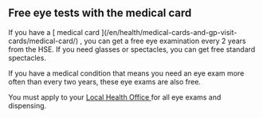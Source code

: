##  Free eye tests with the medical card

If you have a [ medical card ](/en/health/medical-cards-and-gp-visit-
cards/medical-card/) , you can get a free eye examination every 2 years from
the HSE. If you need glasses or spectacles, you can get free standard
spectacles.

If you have a medical condition that means you need an eye exam more often
than every two years, these eye exams are also free.

You must apply to your [ Local Health Office
](https://www.hse.ie/eng/services/list/1/lho/) for all eye exams and
dispensing.
